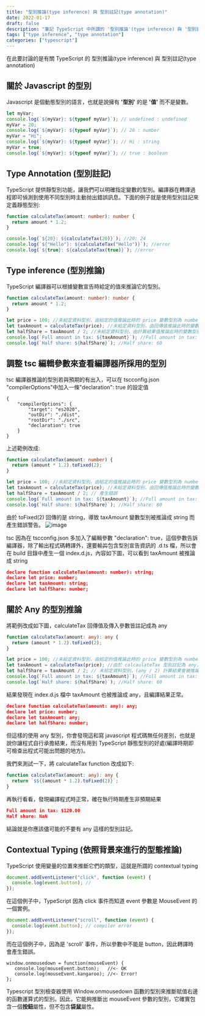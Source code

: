 ```yaml
---
title: "型別推論(type inference) 與 型別註記(type annotation)"
date: 2022-01-17
draft: false
description: "筆記 TypeScript 中所謂的 '型別推論'(type inference) 與 '型別註記'(type annotation)"
tags: ["type inference", "type annotation"]
categories: ["typescript"]
---
```


在此要討論的是有關 TypeScript 的 型別推論(type inference) 與 型別註記(type annotation)

## 關於 Javascript 的型別

Javascript 是個動態型別的語言，也就是說擁有 **'型別'** 的是 **'值'** 而不是變數。

```javascript
let myVar;
console.log(`${myVar}: ${typeof myVar}`); // undefined : undefined
myVar = 20;
console.log(`${myVar}: ${typeof myVar}`); // 20 : number
myVar = "Hi";
console.log(`${myVar}: ${typeof myVar}`); // Hi : string
myVar = true;
console.log(`${myVar}: ${typeof myVar}`); // true : boolean
```

## Type Annotation (型別註記)

TypeScript 提供靜型別功能，讓我們可以明確指定變數的型別。編譯器在轉譯過程即可偵測到使用不同型別時主動抛出錯誤訊息。下面的例子就是使用型別註記來定義靜態型別:

```typescript
function calculateTax(amount: number): number {
  return amount * 1.2;
}

console.log(`${20}: ${calculateTax(20)}`); //20: 24
console.log(`${"Hello"}: ${calculateTax("Hello")}`); //error
console.log(`${true}: ${calculateTax(true)}`); //error
```

## Type inference (型別推論)

TypeScript 編譯器可以根據變數宣告時給定的值來推論它的型別。

```typescript
function calculateTax(amount: number): number {
  return amount * 1.2;
}

let price = 100; //未給定資料型別，由給定的值推論此時的 price 變數型別為 number
let taxAmount = calculateTax(price); //未給定資料型別，由回傳值推論此時的變數型別為 number，因為 calculateTax 型別註記為 number
let halfShare = taxAmount / 2; //未給定資料型別，由計算結果值推論此時的變數型別為 number
console.log(`Full amount in tax: ${taxAmount}`); //Full amount in tax: 120
console.log(`Half share: ${halfShare}`); //Half share: 60
```

## 調整 tsc 編輯參數來查看編譯器所採用的型別

tsc 編譯器推論的型別若與預期的有出入，可以在 tscconfig.json "compilerOptions"中加入一條"declaration": true 的設定值

```jason
{
    "compilerOptions": {
        "target": "es2020",
        "outDir": "./dist",
        "rootDir": "./src",
        "declaration": true
    }
}
```

上述範例改成:

```typescript
function calculateTax(amount: number) {
  return (amount * 1.2).toFixed(2);
}

let price = 100; //未給定資料型別，由給定的值推論此時的 price 變數型別為 number
let taxAmount = calculateTax(price); //未給定資料型別，由回傳值推論此時的變數型別為 string，因為 calculateTax function toFixed(2) 結果是 string
let halfShare = taxAmount / 2; // 產生錯誤
console.log(`Full amount in tax: ${taxAmount}`); //Full amount in tax: 120
console.log(`Half share: ${halfShare}`); //Half share: 60
```

由於 toFixed(2) 回傳的是 string，導致 taxAmount 變數型別被推論成 string 而產生錯誤警告。
![image](https://user-images.githubusercontent.com/21993717/149703622-fc701a45-5a1e-40c9-b59e-4661be593abb.png)

tsc 因為在 tscconfig.json 多加入了編輯參數 "declaration": true，這個參數告訴編譯器，除了輸出程式碼轉譯外，還要輸芔包含型別宣告資訊的 .d.ts 檔，所以會在 build 目錄中產生一個 index.d.js，內容如下圖，可以看到 taxAmount 被推論成 string

```json
declare function calculateTax(amount: number): string;
declare let price: number;
declare let taxAmount: string;
declare let halfShare: number;
```

## 關於 **Any** 的型別推論

將範例改成如下圖，calculateTax 回傳值及傳入參數皆註記成為 any

```typescript
function calculateTax(amount: any): any {
  return (amount * 1.2).toFixed(2);
}

let price = 100; //未給定資料型別，由給定的值推論此時的 price 變數型別為 number
let taxAmount = calculateTax(price); //由於 calcaulateTax 型別註記為 any，故被推論成 any
let halfShare = taxAmount / 2; // 未給定資料型別，(any / 2) 計算結果會被推論成 number
console.log(`Full amount in tax: ${taxAmount}`); //Full amount in tax: 120.00
console.log(`Half share: ${halfShare}`); //Half share: 60
```

結果發現在 index.d.js 檔中 taxAmount 也被推論成 any，且編譯結果正常。

```json
declare function calculateTax(amount: any): any;
declare let price: number;
declare let taxAmount: any;
declare let halfShare: number;
```

但這樣的使用 any 型別，你會發現這和寫 javascript 程式碼無任何差別，也就是說你讓程式自行承擔結東，而沒有用到 TypeScript 靜態型別的好處(編譯時期即可檢查出程式可能出問題的地方)。

我們來測試一下，將 calculateTax function 改成如下:

```typescript
function calculateTax(amount: any): any {
  return `$${(amount * 1.2).toFixed(2)}`;
}
```

再執行看看，發現編譯程式時正常，確在執行時期產生非預期結果

```json
Full amount in tax: $120.00
Half share: NaN
```

結論就是你應該儘可能的不要有 any 這樣的型別註記。

## Contextual Typing (依照背景來進行的型態推論)

TypeScript 使用變量的位置來推斷它們的類型，這就是所謂的 contextual typing

```typescript
document.addEventListener("click", function (event) {
  console.log(event.button); //
});
```

在這個例子中，TypeScript 因為 click 事件而知道 event 參數是 MouseEvent 的一個實例。

```typescript
document.addEventListener("scroll", function (event) {
  console.log(event.button); // compiler error
});
```

而在這個例子中，因為是 'scroll' 事件，所以參數中不能是 button，因此轉譯時會產生錯誤。

```script
window.onmousedown = function(mouseEvent) {
   console.log(mouseEvent.button);   //<- OK
   console.log(mouseEvent.kangaroo); //<- Error!
};
```

Typescript 型別檢查器使用 Window.onmousedown 函數的型別來推斷賦值右邊的函數運算式的型別。因此，它能夠推斷出 mouseEvent 參數的型別，它確實包含一個**按鈕**屬性，但不包含**袋鼠**屬性。
